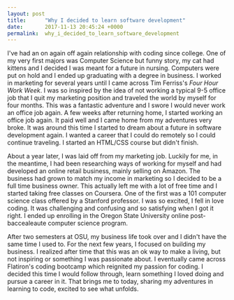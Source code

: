 ```yaml
---
layout: post
title:      "Why I decided to learn software development"
date:       2017-11-13 20:45:24 +0000
permalink:  why_i_decided_to_learn_software_development
---
```




I've had an on again off again relationship with coding since college. One of my very first majors was Computer Science but funny story, my cat had kittens and I decided I was meant for a future in nursing. Computers were put on hold and I ended up graduating with a degree in business. I worked in marketing for several years until I came across Tim Ferriss's *Four Hour Work Week*. I was so inspired by the idea of not working a typical 9-5 office job that I quit my marketing position and traveled the world by myself for four months. This was a fantastic adventure and I swore I would never work an office job again. A few weeks after returning home, I started working an office job again. It paid well and I came home from my adventures very broke. It was around this time I started to dream about a future in software development again.  I wanted a career that I could do remotely so I could continue traveling. I started an HTML/CSS course but didn't finish.

About a year later, I was laid off from my marketing job. Luckily for me, in the meantime, I had been researching ways of working for myself and had developed an online retail business, mainly selling on Amazon. The business had grown to match my income in marketing so I decided to be a full time business owner. This actually left me with a lot of free time and I started taking free classes on Coursera. One of the first was a 101 computer science class offered by a Stanford professor. I was so excited, I fell in love coding. It was challenging and confusing and so satisfying when I got it right. I ended up enrolling in the Oregon State University online post-baccealeaute computer science program. 

After two semesters at OSU, my business life took over and I didn't have the same time I used to. For the next few years, I focused on building my business. I realized after time that this was an ok way to make a living, but not inspiring or something I was passionate about.   I eventually came across Flatiron's coding bootcamp which reignited my passion for coding. I decided this time I would follow through, learn something I loved doing and pursue a career in it. That brings me to today, sharing my adventures in learning to code, excited to see what unfolds.
